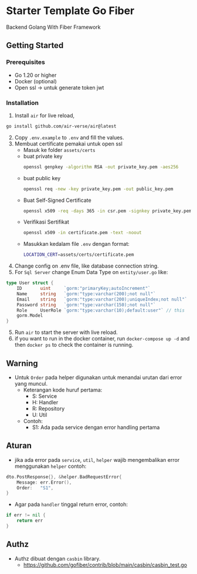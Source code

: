 # Starter Template Go Fiber

Backend Golang With Fiber Framework

## Getting Started

### Prerequisites

- Go 1.20 or higher
- Docker (optional)
- Open ssl -> untuk generate token jwt

### Installation
1. Install `air` for live reload,
```bash
go install github.com/air-verse/air@latest
```
2. Copy `.env.example` to `.env` and fill the values.
3. Membuat certificate pemakai untuk open ssl
	- Masuk ke folder `assets/certs` 
	- buat private key
		```bash
		openssl genpkey -algorithm RSA -out private_key.pem -aes256
		```
	- buat public key
		```bash
		openssl req -new -key private_key.pem -out public_key.pem
		```
	- Buat Self-Signed Certificate
		```bash
		openssl x509 -req -days 365 -in csr.pem -signkey private_key.pem -out certificate.pem
		```
	- Verifikasi Sertifikat
		```bash
		openssl x509 -in certificate.pem -text -noout
		```
	- Masukkan kedalam file `.env` dengan format:
		```bash
		LOCATION_CERT=assets/certs/certificate.pem
		```
3. Change config on .env file, like database connection string.
4. For `Sql Server` change Enum Data Type on `entity/user.go` like: 
```go
type User struct {
	ID       uint     `gorm:"primaryKey;autoIncrement"`
	Name     string   `gorm:"type:varchar(200);not null"`
	Email    string   `gorm:"type:varchar(200);uniqueIndex;not null"`
	Password string   `gorm:"type:varchar(150);not null"`
	Role     UserRole `gorm:"type:varchar(10);default:user"` // this
	gorm.Model
}
```
5. Run `air` to start the server with live reload.
6. if you want to run in the docker container, run `docker-compose up -d` and then `docker ps` to check the container is running.

## Warning

- Untuk `Order` pada helper digunakan untuk menandai urutan dari error yang muncul.
	- Keterangan kode huruf pertama: 
		- S: Service
		- H: Handler
		- R: Repository
		- U: Util
	- Contoh:
		- S1: Ada pada service dengan error handling pertama

## Aturan
- jika ada error pada `service`, `util`, `helper` wajib mengembalikan error menggunakan `helper` contoh: 
```go
dto.PostResponse{}, &helper.BadRequestError{
	Message: err.Error(),
	Order:   "S1",
}
```
- Agar pada `handler` tinggal return error, contoh:
```go
if err != nil {
	return err
}
```

## Authz
- Authz dibuat dengan `casbin` library.
	- https://github.com/gofiber/contrib/blob/main/casbin/casbin_test.go